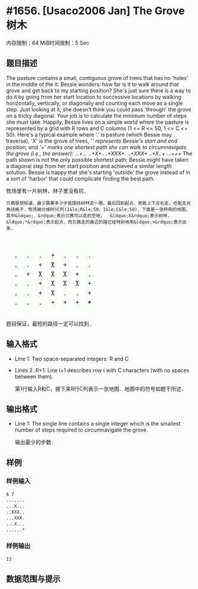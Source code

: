# #1656. [Usaco2006 Jan] The Grove 树木

内存限制：64 MiB时间限制：5 Sec

## 题目描述

The pasture contains a small, contiguous grove of trees that has no 'holes' in the middle of the it. Bessie wonders: how far is it to walk around that grove and get back to my starting position? She's just sure there is a way to do it by going from her start location to successive locations by walking horizontally, vertically, or diagonally and counting each move as a single step. Just looking at it, she doesn't think you could pass 'through' the grove on a tricky diagonal. Your job is to calculate the minimum number of steps she must take. Happily, Bessie lives on a simple world where the pasture is represented by a grid with R rows and C columns (1 <= R <= 50, 1 <= C <= 50). Here's a typical example where '.' is pasture (which Bessie may traverse), 'X' is the grove of trees, '*' represents Bessie's start and end position, and '+' marks one shortest path she can walk to circumnavigate the grove (i.e., the answer): ...+... ..+X+.. .+XXX+. ..+XXX+ ..+X..+ ...+++* The path shown is not the only possible shortest path; Bessie might have taken a diagonal step from her start position and achieved a similar length solution. Bessie is happy that she's starting 'outside' the grove instead of in a sort of 'harbor' that could complicate finding the best path. 

牧场里有一片树林，林子里没有坑．

    贝茜很想知道，最少需要多少步能围绕树林走一圈，最后回到起点．她能上下左右走，也能走对角线格子．牧场被分成R行C列(1&le;R&le;50，1&le;C&le;50)．下面是一张样例的地图，其中&ldquo;．&rdquo;表示贝茜可以走的空地，  &ldquo;X&rdquo;表示树林，  &ldquo;*&rdquo;表示起点．而贝茜走的最近的路已经特别地用&ldquo;+&rdquo;表示出来．

 

 ![](upload/201401/11(5).jpg)

 

 

题目保证，最短的路径一定可以找到．

## 输入格式

* Line 1: Two space-separated integers: R and C 

* Lines 2..R+1: Line i+1 describes row i with C characters (with no spaces between them). 

    第1行输入R和C，接下来R行C列表示一张地图．地图中的符号如题干所述．

## 输出格式

* Line 1: The single line contains a single integer which is the smallest number of steps required to circumnavigate the grove.

    输出最少的步数．

## 样例

### 样例输入

    
    6 7
    .......
    ...X...
    ..XXX..
    ...XXX.
    ...X...
    ......*
    
    

### 样例输出

    
    13
    

## 数据范围与提示

